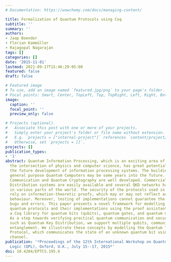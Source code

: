 ```yaml
---
# Documentation: https://wowchemy.com/docs/managing-content/

title: Formalization of Quantum Protocols using Coq
subtitle: ''
summary: ''
authors:
- Jaap Boender
- Florian Kammüller
- Rajagopal Nagarajan
tags: []
categories: []
date: '2015-11-01'
lastmod: 2021-09-17T15:46:29-05:00
featured: false
draft: false

# Featured image
# To use, add an image named `featured.jpg/png` to your page's folder.
# Focal points: Smart, Center, TopLeft, Top, TopRight, Left, Right, BottomLeft, Bottom, BottomRight.
image:
  caption: ''
  focal_point: ''
  preview_only: false

# Projects (optional).
#   Associate this post with one or more of your projects.
#   Simply enter your project's folder or file name without extension.
#   E.g. `projects = ["internal-project"]` references `content/project/deep-learning/index.md`.
#   Otherwise, set `projects = []`.
projects: []
publication_types:
- '1'
abstract: Quantum Information Processing, which is an exciting area of research at
  the intersection of physics and computer science, has great potential for influencing
  the future development of information processing systems. The building of practical,
  general purpose Quantum Computers may be some years into the future. However, Quantum
  Communication and Quantum Cryptography are well developed. Commercial Quantum Key
  Distribution systems are easily available and several QKD networks have been built
  in various parts of the world. The security of the protocols used in these implementations
  rely on information-theoretic proofs, which may or may not reflect actual system
  behaviour. Moreover, testing of implementations cannot guarantee the absence of
  bugs and errors. This paper presents a novel framework for modelling and verifying
  quantum protocols and their implementations using the proof assistant Coq. We provide
  a Coq library for quantum bits (qubits), quantum gates, and quantum measurement.
  As a step towards verifying practical quantum communication and security protocols
  such as Quantum Key Distribution, we support multiple qubits, communication and
  entanglement. We illustrate these concepts by modelling the Quantum Teleportation
  Protocol, which communicates the state of an unknown quantum bit using only a classical
  channel.
publication: '*Proceedings of the 12th International Workshop on Quantum Physics and
  Logic (QPL), Oxford, U.K., July 15--17, 2015*'
doi: 10.4204/EPTCS.195.6
---
```

